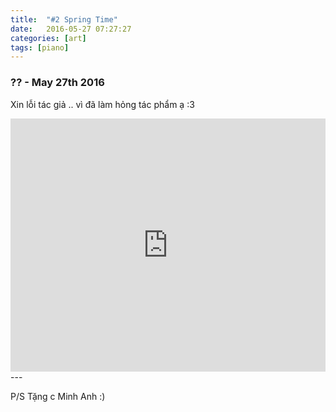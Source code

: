 ```yaml
---
title:  "#2 Spring Time"
date:   2016-05-27 07:27:27
categories: [art]
tags: [piano]
---
```


### ?? - May 27th 2016

Xin lỗi tác giả .. vì đã làm hỏng tác phẩm ạ :3

<iframe style="overflow:hidden; width:100%; height:405px" src="https://www.youtube.com/embed/UjvjstZdR4Q" frameborder="0" allow="accelerometer; autoplay; clipboard-write; encrypted-media; gyroscope; picture-in-picture" allowfullscreen></iframe>
---

P/S Tặng c Minh Anh :)
